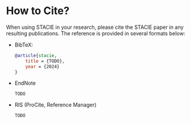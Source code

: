 # How to Cite?

When using STACIE in your research, please cite the STACIE paper in any resulting publications.
The reference is provided in several formats below:

- BibTeX:

    ```bibtex
    @article{stacie,
        title = {TODO},
        year = {2024}
    }
    ```

- EndNote

    ```text
    TODO
    ```

- RIS (ProCite, Reference Manager)

    ```text
    TODO
    ```
